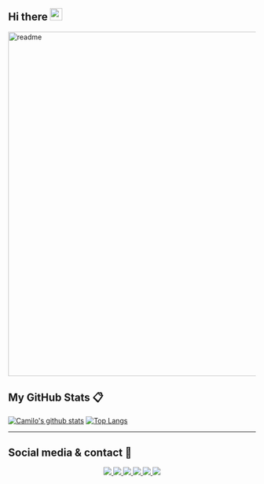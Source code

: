 ## Hi there <a href="https://www.gautamkrishnar.com/"><img src="https://media.giphy.com/media/hvRJCLFzcasrR4ia7z/giphy.gif" width="25px"></a>

<img src="https://media.giphy.com/media/2ot91qrQaW4GRm7r7l/giphy.gif" alt="readme" width="700">


## My GitHub Stats 📋
<p align='center'>
 
  [![Camilo's github stats](https://github-readme-stats.vercel.app/api?username=jcamilovillah&show_icons=true&bg_color=071A2C&text_color=FFFFFF)](https://github.com/anuraghazra/github-readme-stats)
  [![Top Langs](https://github-readme-stats.vercel.app/api/top-langs/?username=jcamilovillah&bg_color=071A2C&text_color=FFFFFF)](https://github.com/anuraghazra/github-readme-stats)
</p>

---

## Social media & contact 📲
<p align="center">
  <a href= "https://github.com/jcamilovillah/">
    <img src="https://img.icons8.com/material-outlined/60/000000/source-code.png"/>
  </a>
  <a href= "https://www.linkedin.com/in/jcamilovillah/">
    <img src="https://img.icons8.com/material-outlined/60/000000/linkedin.png"/>
  </a>
  <a href= "https://twitter.com/jcamilovillah">
    <img src="https://img.icons8.com/material-outlined/60/000000/twitter.png"/>
  </a>
    </a>
  <a href="https://instagram.com/jcamilovillah">
    <img src="https://img.icons8.com/windows/60/000000/instagram-new.png"/>
  </a>
  <a href="mailto:villahjuancamilo@gmail.com">
    <img src="https://img.icons8.com/windows/60/000000/email-open.png"/>
  </a>
  <a href="https://medium.com/@juancamilovilla">
    <img src="https://img.icons8.com/ios-filled/60/000000/medium-new.png"/>
  </a>

  
</p>
